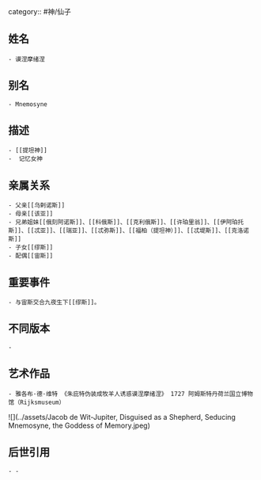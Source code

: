 category:: #神/仙子
## 姓名
	- 谟涅摩绪涅
## 别名
	- Mnemosyne
## 描述
	- [[提坦神]]
	-  记忆女神
## 亲属关系
	- 父亲[[乌剌诺斯]]
	- 母亲[[该亚]]
	- 兄弟姐妹[[俄刻阿诺斯]]、[[科俄斯]]、[[克利俄斯]]、[[许珀里翁]]、[[伊阿珀托斯]]、[[忒亚]]、[[瑞亚]]、[[忒弥斯]]、[[福柏（提坦神）]]、[[忒堤斯]]、[[克洛诺斯]]
	- 子女[[缪斯]]
	- 配偶[[宙斯]]
## 重要事件
	- 与宙斯交合九夜生下[[缪斯]]。
## 不同版本
	-
## 艺术作品
	- 雅各布·德·维特 《朱庇特伪装成牧羊人诱惑谟涅摩绪涅》 1727 阿姆斯特丹荷兰国立博物馆（Rijksmuseum）
 ![](../assets/Jacob de Wit-Jupiter, Disguised as a Shepherd, Seducing Mnemosyne, the Goddess of Memory.jpeg)
## 后世引用
	- -
